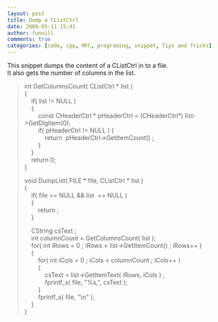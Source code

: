 ```yaml
---
layout: post
title: Dump a CListCtrl
date: 2009-05-11 15:41
author: funvill
comments: true
categories: [code, cpp, MFC, programing, snippet, Tips and Tricks]
---
```

This snippet dumps the content of a CListCtrl in to a file.   <br />It also gets the number of columns in the list.&#160;&#160; <blockquote>   <p>int GetColumnsCount( CListCtrl * list )      <br />{       <br />&#160;&#160;&#160; if( list != NULL )       <br />&#160;&#160;&#160; {       <br />&#160;&#160;&#160;&#160;&#160;&#160;&#160; const CHeaderCtrl * pHeaderCtrl = (CHeaderCtrl*) list-&gt;GetDlgItem(0);       <br />&#160;&#160;&#160;&#160;&#160;&#160;&#160; if( pHeaderCtrl != NULL ) {       <br />&#160;&#160;&#160;&#160;&#160;&#160;&#160;&#160;&#160;&#160;&#160; return&#160; pHeaderCtrl-&gt;GetItemCount() ;       <br />&#160;&#160;&#160;&#160;&#160;&#160;&#160; }&#160;&#160;&#160;&#160;&#160;&#160;&#160; <br />&#160;&#160;&#160; }       <br />&#160;&#160;&#160; return 0;       <br />} </p>    <p>void DumpList( FILE * file, CListCtrl * list )      <br />{       <br />&#160;&#160;&#160; if( file == NULL &amp;&amp; list&#160; == NULL )       <br />&#160;&#160;&#160; {       <br />&#160;&#160;&#160;&#160;&#160;&#160;&#160; return ;       <br />&#160;&#160;&#160; } </p>    <p>&#160;&#160;&#160; CString csText ;      <br />&#160;&#160;&#160; int columnCount = GetColumnsCount( list );       <br />&#160;&#160;&#160; for( int iRows = 0 ; iRows &lt; list-&gt;GetItemCount() ; iRows++ )       <br />&#160;&#160;&#160; {       <br />&#160;&#160;&#160;&#160;&#160;&#160;&#160; for( int iCols = 0 ; iCols &lt; columnCount ; iCols++ )       <br />&#160;&#160;&#160;&#160;&#160;&#160;&#160; {       <br />&#160;&#160;&#160;&#160;&#160;&#160;&#160;&#160;&#160;&#160;&#160; csText = list-&gt;GetItemText( iRows, iCols ) ;       <br />&#160;&#160;&#160;&#160;&#160;&#160;&#160;&#160;&#160;&#160;&#160; fprintf_s( file, &quot;%s,&quot;, csText );       <br />&#160;&#160;&#160;&#160;&#160;&#160;&#160; }       <br />&#160;&#160;&#160;&#160;&#160;&#160;&#160; fprintf_s( file, &quot;\n&quot; );       <br />&#160;&#160;&#160; }       <br />}</p></blockquote>
